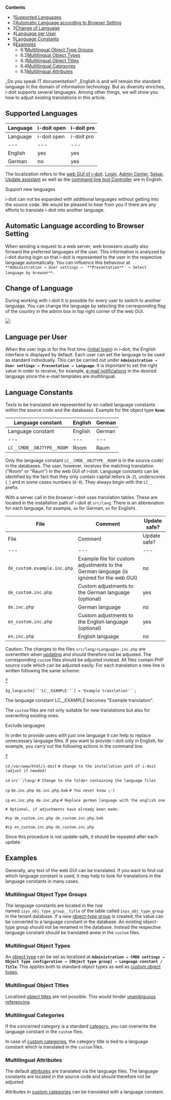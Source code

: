 **Contents**

*   1[Supported Languages](#Localization-SupportedLanguages)
*   2[Automatic Language according to Browser Setting](#Localization-AutomaticLanguageaccordingtoBrowserSetting)
*   3[Change of Language](#Localization-ChangeofLanguage)
*   4[Language per User](#Localization-LanguageperUser)
*   5[Language Constants](#Localization-LanguageConstants)
*   6[Examples](#Localization-Examples)
    *   6.1[Multilingual Object Type Groups](#Localization-MultilingualObjectTypeGroups)
    *   6.2[Multilingual Object Types](#Localization-MultilingualObjectTypes)
    *   6.3[Multilingual Object Titles](#Localization-MultilingualObjectTitles)
    *   6.4[Multilingual Categories](#Localization-MultilingualCategories)
    *   6.5[Multilingual Attributes](#Localization-MultilingualAttributes)

_Do you speak IT documentation? _English is and will remain the standard language in the domain of information technology. But as diversity enriches, i-doit supports several languages. Among other things, we will show you how to adjust existing translations in this article.

Supported Languages
-------------------

| Language | i-doit open | i-doit pro |
| --- | --- | --- |
| Language | i-doit open | i-doit pro |
| --- | --- | --- |
| English | yes | yes |
| German | no  | yes |

The localization refers to the [web GUI of i-doit](../../basics/structure-of-the-it-documentation.md). [Login](/display/en/Initial+Login), [Admin Center](/display/en/Admin+Center), [Setup](/display/en/Setup), [Update assistant](/display/en/Update) as well as the [command line tool Controller](/display/en/CLI) are in English.

  

Support new languages

i-doit can not be expanded with additional languages without getting into the source code. We would be pleased to hear from you if there are any efforts to translate i-doit into another language.

Automatic Language according to Browser Setting
-----------------------------------------------

When sending a request to a web server, web browsers usually also forward the preferred languages of the user. This information is analyzed by i-doit during login so that i-doit is represented to the user in the respective language automatically. You can influence this behaviour at ``**Administration → User settings → `**Presentation**` → Select language by browser**``.

Change of Language
------------------

During working with i-doit it is possible for every user to switch to another language. You can change the language by selecting the corresponding flag of the country in the admin box in top right corner of the web GUI.

![](/download/attachments/46202905/image2017-4-27%2012%3A55%3A27.png?version=1&modificationDate=1494252156464&api=v2)

Language per User
-----------------

When the user logs in for the first time ([initial login](/display/en/Initial+Login)) in i-doit, the English interface is displayed by default. Each user can set the language to be used as standard individually. This can be carried out under **`Administration → User settings → Presentation → Language`**. It is important to set the right value in order to receive, for example, [e-mail notifications](/display/en/Notifications) in the desired language since the e-mail templates are multilingual.

Language Constants
------------------

Texts to be translated are represented by so-called language constants within the source code and the databases. Example for the object type **`Room`**:

| Language constant | English | German |
| --- | --- | --- |
| Language constant | English | German |
| --- | --- | --- |
| `LC__CMDB__OBJTYPE__ROOM` | Room | Raum |

Only the language constant `LC__CMDB__OBJTYPE__ROOM` is in the source code/ in the databases. The user, however, receives the matching translation ("Room" or "Raum") in the web GUI of i-doit. Language constants can be identified by the fact that they only contain capital letters (`A-Z`), underscores (`_`) and in some cases numbers (`0-9`). They always begin with the `LC__` prefix.

With a server call in the browser i-doit uses translation tables. These are located in the installation path of i-doit at `src/lang`. There is an abbreviation for each language, for example, `de` for German, `en` for English).

| File | Comment | Update safe? |
| --- | --- | --- |
| File | Comment | Update safe? |
| --- | --- | --- |
| `de_custom.example.inc.php` | Example file for custom adjustments to the German language (is ignored for the web GUI) | no  |
| `de_custom.inc.php` | Custom adjustments to the German language (optional) | yes |
| `de.inc.php` | German language | no  |
| `en_custom.inc.php` | Custom adjustments to the English language (optional) | yes |
| `en.inc.php` | English language | no  |

Caution: The changes to the files `src/lang/<Language>.inc.php` are overwritten when [updating](/display/en/Update) and should therefore not be adjusted. The corresponding `custom` files should be adjusted instead. All files contain PHP source code which can be adjusted easily. For each translation a new line is written following the same scheme:

[?](#)

`$g_langcache[``'LC__EXAMPLE'``] =` `'Example translation'``;`

The language constant LC\_\_EXAMPLE becomes "Example translation".

The `custom` files are not only suitable for new translations but also for overwriting existing ones.

Exclude languages

In order to provide users with just one language it can help to replace unnecessary language files. If you want to provide i-doit only in English, for example, you carry out the following actions in the command line:

[?](#)

`cd` `/var/www/html/i-doit` `# Change to the installation path of i-doit (adjust if needed)`

`cd` `src``/lang/` `# Change to the folder containing the language files`

`cp` `de.inc.php de.inc.php.bak` `# You never know ;-)`

`cp` `en.inc.php de.inc.php` `# Replace german language with the english one`

`# Optional, if adjustments have already been made:`

`#cp de_custom.inc.php de_custom.inc.php.bak`

`#cp en_custom.inc.php de_custom.inc.php`

Since this procedure is not update-safe, it should be repeated after each update.

Examples
--------

Generally, any text of the web GUI can be translated. If you want to find out which language constant is used, it may help to look for translations in the language constants in many cases.

### Multilingual Object Type Groups

The language constants are located in the row named `isys_obj_type_group__title` of the table called `isys_obj_type_group` in the tenant database. If a new [object-type group](../../basics/structure-of-the-it-documentation.md) is created, the value can be converted to a language constant in the database. An existing object-type group should not be renamed in the database. Instead the respective language constant should be translated anew in the `custom` files.

### Multilingual Object Types

An [object type](../../basics/structure-of-the-it-documentation.md) can be set as localized at **`Administration → CMDB settings → Object type configuration → [Object type group] → Language constant / Title`**. This applies both to standard object types as well as [custom object types](/display/en/Custom+Object+Types).

### Multilingual Object Titles

Localized [object titles](../../basics/structure-of-the-it-documentation.md) are not possible. This would hinder [unambiguous referencing](/display/en/Unique+References).

### Multilingual Categories

If the concerned category is a standard [category,](../../basics/structure-of-the-it-documentation.md) you can overwrite the language constant in the `custom` files.

In case of [custom categories](/display/en/Custom+Categories), the category title is tied to a language constant which is translated in the `custom` files.

### Multilingual Attributes

The default [attributes](../../basics/structure-of-the-it-documentation.md) are translated via the language files. The language constants are located in the source code and should therefore not be adjusted.

Attributes in [custom categories](/display/en/Custom+Categories) can be translated with a language constant.